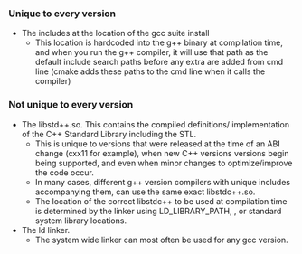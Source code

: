 ### Unique to every version
- The includes at the location of the gcc suite install
	- This location is hardcoded into the g++ binary at compilation time, and when you run the g++ compiler, it will use that path as the default include search paths before any extra are added from cmd line (cmake adds these paths to the cmd line when it calls the compiler) 
### Not unique to every version
- The libstd++.so. This contains the compiled definitions/ implementation of the C++ Standard Library including the STL.
	- This is unique to versions that were released at the time of an ABI change (cxx11 for example), when new C++ versions versions begin being supported, and even when minor changes to optimize/improve the code occur.
	- In many cases, different g++ version compilers with unique includes accompanying them, can use the same exact libstdc++.so.
	- The location of the correct libstdc++ to be used at compilation time is determined by the linker using LD_LIBRARY_PATH, , or standard system library locations.
- The ld linker.
	- The system wide linker can most often be used for any gcc version. 